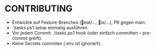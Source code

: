 # CONTRIBUTING

- Entwickle auf Feature-Branches (eat/..., ix/...), PR gegen main.
- .\tasks.ps1 setup einmalig ausführen.
- Vor jedem Commit: .\tasks.ps1 hook (oder einfach committen – pre-commit greift).
- Keine Secrets commiten (.env ist ignoriert).
